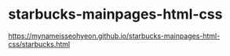 # starbucks-mainpages-html-css

https://mynameisseohyeon.github.io/starbucks-mainpages-html-css/starbucks.html
